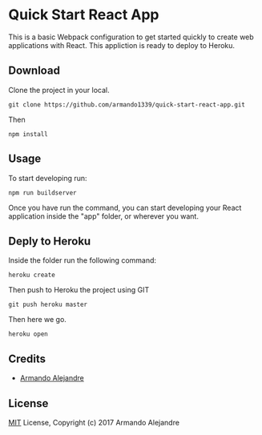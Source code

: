 # Quick Start React App

This is a basic Webpack configuration to get started quickly to create web applications with React. This appliction is ready to deploy to Heroku.

## Download

Clone the project in your local.

```
git clone https://github.com/armando1339/quick-start-react-app.git
```

Then

```
npm install
```

## Usage

To start developing run:

```
npm run buildserver
```

Once you have run the command, you can start developing your React application inside the "app" folder, or wherever you want.

## Deply to Heroku

Inside the folder run the following command:

```
heroku create
```

Then push to Heroku the project using GIT

```
git push heroku master
```

Then here we go.

```
heroku open
```

## Credits 

- [Armando Alejandre](http://armando-alejandre.herokuapp.com/)

## License

[MIT](https://opensource.org/licenses/MIT) License, Copyright (c) 2017 Armando Alejandre